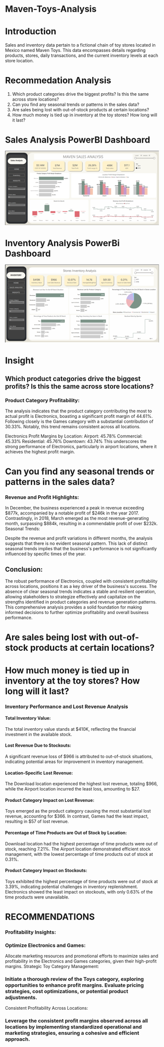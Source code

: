 # Maven-Toys-Analysis

# Introduction
Sales and inventory data pertain to a fictional chain of toy stores located in Mexico named Maven Toys. This data encompasses details regarding products, stores, daily transactions, and the current inventory levels at each store location.
# Recommedation Analysis

1. Which product categories drive the biggest profits? Is this the same across store locations?
2. Can you find any seasonal trends or patterns in the sales data?
3. Are sales being lost with out-of-stock products at certain locations?
4. How much money is tied up in inventory at the toy stores? How long will it last?

# Sales Analysis PowerBI Dashboard
![](maven_analysys/MavenToysSalesAnalysis.png)

# Inventory Analysis PowerBi Dashboard
![](maven_analysys/InventoryAnalysis.png)

# Insight

## Which product categories drive the biggest profits? Is this the same across store locations?
### Product Category Profitability:

The analysis indicates that the product category contributing the most to actual profit is Electronics, boasting a significant profit margin of 44.61%. Following closely is the Games category with a substantial contribution of 30.33%. Notably, this trend remains consistent across all locations.

Electronics Profit Margins by Location:
Airport: 45.78%
Commercial: 45.33%
Residential: 45.76%
Downtown: 43.74%
This underscores the strong performance of Electronics, particularly in airport locations, where it achieves the highest profit margin.

# Can you find any seasonal trends or patterns in the sales data?
### Revenue and Profit Highlights:

In December, the business experienced a peak in revenue exceeding $877k, accompanied by a notable profit of $246k in the year 2017.
Contrastingly, in 2018, March emerged as the most revenue-generating month, surpassing $884k, resulting in a commendable profit of over $232k.
Seasonal Trends:

Despite the revenue and profit variations in different months, the analysis suggests that there is no evident seasonal pattern. This lack of distinct seasonal trends implies that the business's performance is not significantly influenced by specific times of the year.

## Conclusion:

The robust performance of Electronics, coupled with consistent profitability across locations, positions it as a key driver of the business's success. The absence of clear seasonal trends indicates a stable and resilient operation, allowing stakeholders to strategize effectively and capitalize on the strengths identified in product categories and revenue generation patterns. This comprehensive analysis provides a solid foundation for making informed decisions to further optimize profitability and overall business performance.

# Are sales being lost with out-of-stock products at certain locations?
#  How much money is tied up in inventory at the toy stores? How long will it last?

### Inventory Performance and Lost Revenue Analysis

#### Total Inventory Value:
The total inventory value stands at $410K, reflecting the financial investment in the available stock.
#### Lost Revenue Due to Stockouts:
A significant revenue loss of $966 is attributed to out-of-stock situations, indicating potential areas for improvement in inventory management.
#### Location-Specific Lost Revenue:
The Download location experienced the highest lost revenue, totaling $966, while the Airport location incurred the least loss, amounting to $27.
#### Product Category Impact on Lost Revenue:
Toys emerged as the product category causing the most substantial lost revenue, accounting for $366. In contrast, Games had the least impact, resulting in $57 of lost revenue.
#### Percentage of Time Products are Out of Stock by Location:
Download location had the highest percentage of time products were out of stock, reaching 7.21%.
The Airport location demonstrated efficient stock management, with the lowest percentage of time products out of stock at 0.31%.
#### Product Category Impact on Stockouts:
Toys exhibited the highest percentage of time products were out of stock at 3.39%, indicating potential challenges in inventory replenishment.
Electronics showed the least impact on stockouts, with only 0.63% of the time products were unavailable.

# RECOMMENDATIONS
### Profitability Insights:

### Optimize Electronics and Games:
Allocate marketing resources and promotional efforts to maximize sales and profitability in the Electronics and Games categories, given their high-profit margins.
Strategic Toy Category Management:

### Initiate a thorough review of the Toys category, exploring opportunities to enhance profit margins. Evaluate pricing strategies, cost optimizations, or potential product adjustments.
Consistent Profitability Across Locations:

### Leverage the consistent profit margins observed across all locations by implementing standardized operational and marketing strategies, ensuring a cohesive and efficient approach.
